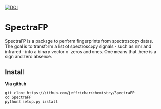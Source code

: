 [![DOI](https://zenodo.org/badge/363234585.svg)](https://zenodo.org/badge/latestdoi/363234585)


# SpectraFP
SpectraFP is a package to perform fingerprints from spectroscopy datas. The goal is to transform a list of spectroscopy signals - such as nmr and infrared - into a binary vector of zeros and ones. One means that there is a sign and zero absence.

## Install
<b>Via github</b>
```
git clone https://github.com/jeffrichardchemistry/SpectraFP
cd SpectraFP
python3 setup.py install
```

